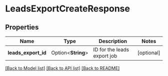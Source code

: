 # LeadsExportCreateResponse

## Properties

Name | Type | Description | Notes
------------ | ------------- | ------------- | -------------
**leads_export_id** | Option<**String**> | ID for the leads export job | [optional]

[[Back to Model list]](../README.md#documentation-for-models) [[Back to API list]](../README.md#documentation-for-api-endpoints) [[Back to README]](../README.md)


